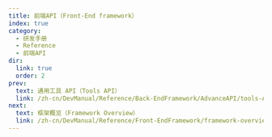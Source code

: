 ```yaml
---
title: 前端API（Front-End framework）
index: true
category:
  - 研发手册
  - Reference
  - 前端API
dir:
  link: true
  order: 2
prev:
  text: 通用工具 API（Tools API）
  link: /zh-cn/DevManual/Reference/Back-EndFramework/AdvanceAPI/tools-API.md
next:
  text: 框架概览（Framework Overview）
  link: /zh-cn/DevManual/Reference/Front-EndFramework/framework-overview.md
---
```

